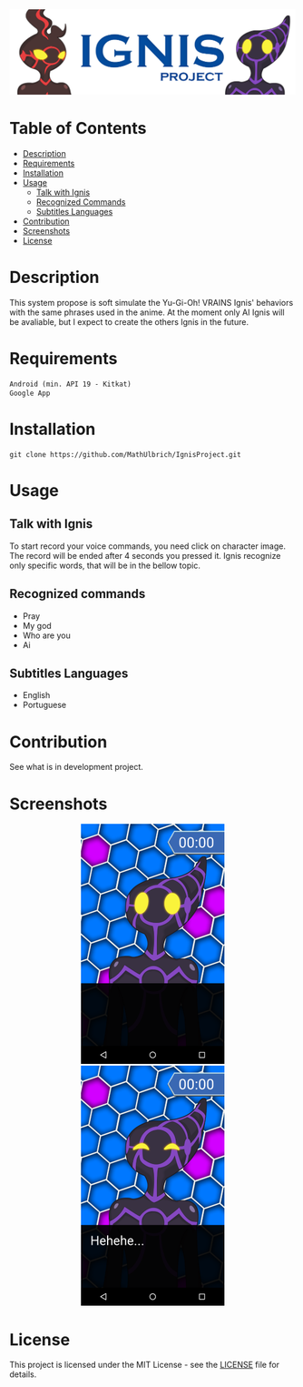 <img src="/Screenshots/ignis-logo.png">

Table of Contents
========

   * [Description](#description)
   * [Requirements](#requirements)
   * [Installation](#installation)
   * [Usage](#usage)
      * [Talk with Ignis](#talk-with-ignis)
      * [Recognized Commands](#recognized-commands)
      * [Subtitles Languages](#subtitles-languages)
   * [Contribution](#contribution)
   * [Screenshots](#screenshots)
   * [License](#license)

Description
========

This system propose is soft simulate the Yu-Gi-Oh! VRAINS Ignis' behaviors with the same phrases used in the anime. 
At the moment only AI Ignis will be avaliable, but I expect to create the others Ignis in the future.

Requirements
========

```
Android (min. API 19 - Kitkat)
Google App
```


Installation
========
```
git clone https://github.com/MathUlbrich/IgnisProject.git
```

Usage
========

Talk with Ignis
--------

To start record your voice commands, you need click on character image. The record will be ended after 4 seconds you pressed it. Ignis recognize only specific words, that will be in the bellow topic.

Recognized commands
--------
<ul>
<li>Pray</li>
<li>My god</li>
<li>Who are you</li>
<li>Ai</li>
</ul>

Subtitles Languages
--------
<ul>
<li>English</li>
<li>Portuguese</li>
</ul>

Contribution
========

See what is in development project.

Screenshots
========

<p align="center">
<img src="/Screenshots/Ignis_stand_screenshot.png">
<img src="/Screenshots/Ignis_laugh_screenshot.png">
</p>

License
========

This project is licensed under the MIT License - see the [LICENSE](LICENSE) file for details.
